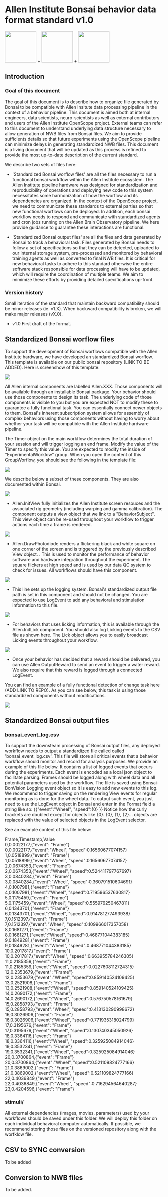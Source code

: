 # Allen Institute Bonsai behavior data format standard v1.0

<img src="../Images/bonsai-lettering.svg?token=AATAHT4TLCQWUH54YLGGACDAT3QKU" height="100" />
+ 
<img src="../Images/AllenInstitute_Logo_RGB.png?token=AATAHTYYP47RH4KTUQBIBEDAT3QBQ" height="100" />
+
<img src="../Images/logo_brain_text_transp_hor_350x64.png" height="100" />

## Introduction 

### Goal of this document

The goal of this document is to describe how to organize file generated by Bonsai to be compatible with Allen Insitute data 
processing pipeline in the context of a behavior pipeline. This document is aimed both at internal engineers, data scientists,
neuro-scientists as well as external contributors and users of the Allen Institute OpenScope project. External teams can 
refer to this document to understand underlying data structure necessary to allow generation of NWB files from Bonsai files. 
We aim to provide sufficients details so that future experiments using the OpenScope pipeline can minimize delays in generating
standardized NWB files. This document is a living document that will be updated as this process is refined to provide the most up-to-date
description of the current standard. 

We describe two sets of files here:
* 'Standardized Bonsai worflow files' are all the files necessary to run a functional bonsai workflow within the Allen Institute 
ecosystem. The Allen Institute pipeline hardware was designed for standardization and reproducibility of operations and deploying new code to this
system necessitates some harmonization of how the worflow and its dependencies are organized. In the context of the OpenScope project, we need to 
communicate these standards to external parties so that new functional worflows can be deployed. In addition, each bonsai workflow needs to respond and 
 communicate with standardized agents and cron jobs running on the Allen Brain Observatory pipeline. We here provide guidance to guarantee these interactions 
 are functional. 

* 'Standardized Bonsai output files' are all the files and data generated by Bonsai to track a behavioral task. Files generated by Bonsai needs to 
follow a set of specifications so that they can be detected, uploaded to our internal storage system, pre-processed and monitored by behavioral 
training agents as well as converted to final NWB files. It is critical for new behavioral tasks to adhere to this standard otherwise the entire
software stack responsible for data processing will have to be updated, which will require the coordination of multiple teams. We aim to mimimize these
efforts by providing detailed specifications up-front. 

### Version history
Small iteration of the standard that maintain backward compatibility should 
be minor releases (ie. v1.X). When backward compatibility is broken, we will make major releases (vX.0).

* v1.0 First draft of the format. 

## Standardized Bonsai worflow files

To support the development of Bonsai worflows compatible with the Allen Institute hardware, we have developed an standardized Bonsai worflow. 
This template is available on our public bonsai repository (LINK TO BE ADDED).
Here is screenshow of this template: 

<img src="../Images/overall_workflow.PNG" />

All Allen internal components are labelled Allen.XXX. Those components will be available through an installable Bonsai package. 
Your behavior should use those components to design its task. The underlying code of those components is visible to you but 
you are expected NOT to modify these to guarantee a fully functional task. You can essentially connect newer objects to them. 
Bonsai's inherent subscription system allows for assembly of complex behaviors using those components without having to worry about 
whether your task will be compatible with the Allen Institute hardware pipeline. 

The Timer object on the main workflow determines the total duration of your session and will trigger logging an end frame. Modify the value of the Timer to specify this value. You are expected to modify the inside of "ExperimentalWorklow" group. When you open the content of this GroupWorflow, you should see the following in the template file: 

<img src="../Images/behavior_workflow.PNG" />

We describe below a subset of these components. They are also documented within Bonsai. 

<img src="../Images/init_view.PNG" />

* Allen.InitView fully initializes the Allen Institute screen resouces and the associated rig geometry (including warping and gamma 
calibration). The component outputs a view object that we link to a "BehaviorSubject". This view object can be re-used throughout your workflow 
to trigger actions each time a frame is rendered.

<img src="../Images/draw_photodiode.PNG" />

* Allen.DrawPhotodiode renders a flickering black and white square on one corner of the screen and is triggered by the previously described
View object. . This is used to monitor the
performance of behavior software and hardware integration throughout the experiment. The square flickers at high speed and 
is used by our data QC system to check for issues. All workflows should have this component. 

<img src="../Images/set_logger.PNG" />

* This line sets up the logging system. Bonsai's standardized output file path is set in this component and should not be changed. 
You are expected to use LogEvent to add any behavioral and stimulation information to this file. 

<img src="../Images/read_lick.PNG" />

* For behaviors that uses licking information, this is available through the Allen.InitLick component. You should also 
log Licking events to the CSV file as shown here. The Lick object allows you to easily broadcast Licking events throughout your workflow.

<img src="../Images/output_reward.PNG" />

* Once your behavior has decided that a reward should be delivered, you can use Allen.OutputReward to send an event to trigger a water 
reward. We also require that this reward is logged through a connected LogEvent. 

You can find an example of a fully functional detection of change task here (ADD LINK TO REPO).
As you can see below, this task is using those standardized components without modifications. 

<img src="../Images/detection_change_template.PNG" />

## Standardized Bonsai output files

### bonsai_event_log.csv
To support the downsteam processing of Bonsai output files, any deployed workflow needs to output a standardized file called 
called 'bonsai_event_log.csv'. This file will store all critical events that a behavior workflow should monitor and record
for analysis purposes. We provide an example of this file below. It contains a list of logged events that occurs during the 
experiments. Each event is encoded as a local json object to facilitate parsing. 
Frames should be logged along with wheel data and all potential parameters used by the workflow. The file is saved 
using Bonsai-BonVision Logging event object so it is easy to add new events to this log. We recommend to trigger saving on the 
rendering View events for regular monitoring as is done for the wheel data. 
To output such event, you just need to use the LogEvent object in Bonsai and enter in the Format field a string like so:
{{"event":"Wheel", "speed":{0} }}
Notice how the curly brackets are doubled except for objects like {0}. {0}, {1}, {2}... objects are replaced with the value of 
selected objects in the LogEvent selector. 

See an example content of this file below: 

Frame,Timestamp,Value<br />
0,0.0022177,{"event": "Frame"}<br />
0,0.0022177,{"event":"Wheel", "speed":0.16560677074157}<br />
1,0.0518899,{"event": "Frame"}<br />
1,0.0518899,{"event":"Wheel", "speed":0.16560677074157}<br />
2,0.0674353,{"event": "Frame"}<br />
2,0.0674353,{"event":"Wheel", "speed":0.524411797767697}<br />
3,0.0840284,{"event": "Frame"}<br />
3,0.0840284,{"event":"Wheel", "speed":0.360791510604691}<br />
4,0.1007981,{"event": "Frame"}<br />
4,0.1007981,{"event":"Wheel", "speed":0.719596537630817}<br />
5,0.1175459,{"event": "Frame"}<br />
5,0.1175459,{"event":"Wheel", "speed":0.555976250467811}<br />
6,0.1343701,{"event": "Frame"}<br />
6,0.1343701,{"event":"Wheel", "speed":0.914781277493938}<br />
7,0.1512397,{"event": "Frame"}<br />
7,0.1512397,{"event":"Wheel", "speed":0.109966017357058}<br />
8,0.1681271,{"event": "Frame"}<br />
8,0.1681271,{"event":"Wheel", "speed":0.468771044383185}<br />
9,0.1849281,{"event": "Frame"}<br />
9,0.1849281,{"event":"Wheel", "speed":0.468771044383185}<br />
10,0.2017817,{"event": "Frame"}<br />
10,0.2017817,{"event":"Wheel", "speed":0.663955784246305}<br />
11,0.2185359,{"event": "Frame"}<br />
11,0.2185359,{"event":"Wheel", "speed":0.0227608112724315}<br />
12,0.2353679,{"event": "Frame"}<br />
12,0.2353679,{"event":"Wheel", "speed":0.859140524109425}<br />
13,0.2521908,{"event": "Frame"}<br />
13,0.2521908,{"event":"Wheel", "speed":0.859140524109425}<br />
14,0.2690172,{"event": "Frame"}<br />
14,0.2690172,{"event":"Wheel", "speed":0.576750578161679}<br />
15,0.2858793,{"event": "Frame"}<br />
15,0.2858793,{"event":"Wheel", "speed":0.413130290998672}<br />
16,0.3026906,{"event": "Frame"}<br />
16,0.3026906,{"event":"Wheel", "speed":0.771935318024799}<br />
17,0.3195676,{"event": "Frame"}<br />
17,0.3195676,{"event":"Wheel", "speed":0.130740345050926}<br />
18,0.3364116,{"event": "Frame"}<br />
18,0.3364116,{"event":"Wheel", "speed":0.325925084914046}<br />
19,0.3532341,{"event": "Frame"}<br />
19,0.3532341,{"event":"Wheel", "speed":0.325925084914046}<br />
20,0.3700864,{"event": "Frame"}<br />
20,0.3700864,{"event":"Wheel", "speed":0.521109824777166}<br />
21,0.3869002,{"event": "Frame"}<br />
21,0.3869002,{"event":"Wheel", "speed":0.521109824777166}<br />
22,0.4036849,{"event": "Frame"}<br />
22,0.4036849,{"event":"Wheel", "speed":0.716294564640287}<br />
23,0.4204596,{"event": "Frame"}<br />


### stimuli/
All external dependencies (images, movies, parameters) used by your workflows should be 
saved under this folder. We will deploy this folder on each individual behavioral computer automatically. 
If possible, we recommend storing those files on the versioned repository along with the worfklow file.

## CSV to SYNC conversion

To be added

## Conversion to NWB files

To be added. 
